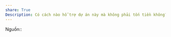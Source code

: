 ```yaml
---  
share: True  
Description: Có cách nào hỗ trợ dự án này mà không phải tốn tiền không?  
---  
```

Nguồn::   
